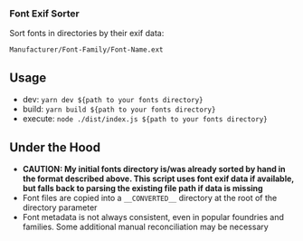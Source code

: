 ### Font Exif Sorter

Sort fonts in directories by their exif data:

`Manufacturer/Font-Family/Font-Name.ext`

## Usage

- dev: `yarn dev ${path to your fonts directory}`
- build: `yarn build ${path to your fonts directory}`
- execute: `node ./dist/index.js ${path to your fonts directory}`

## Under the Hood

- **CAUTION: My initial fonts directory is/was already sorted by hand in the format described above. This script uses font exif data if available, but falls back to parsing the existing file path if data is missing**
- Font files are copied into a `__CONVERTED__` directory at the root of the directory parameter
- Font metadata is not always consistent, even in popular foundries and families. Some additional manual reconciliation may be necessary
